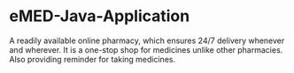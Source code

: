 # eMED-Java-Application
A readily available online pharmacy, which ensures 24/7 delivery whenever and wherever.
It is a one-stop shop for medicines unlike other pharmacies. Also providing reminder for taking medicines.
